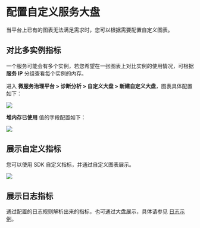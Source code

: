 # 配置自定义服务大盘
当平台上已有的图表无法满足需求时，您可以根据需要配置自定义图表。

## 对比多实例指标
一个服务可能会有多个实例，若您希望在一张图表上对比实例的使用情况，可根据 **服务 IP** 分组查看每个实例的内存。

进入 **微服务治理平台 > 诊断分析 > 自定义大盘 > 新建自定义大盘**，图表具体配置如下：

![](https://terminus-paas.oss-cn-hangzhou.aliyuncs.com/paas-doc/2021/08/17/261d7e84-f440-49b2-83d8-1768a8bd8cc0.png)

**堆内存已使用** 值的字段配置如下：

![](https://terminus-paas.oss-cn-hangzhou.aliyuncs.com/paas-doc/2021/08/23/0d45d9ba-8fc0-4ab2-a256-026886e24949.png)

## 展示自定义指标
您可以使用 SDK 自定义指标，并通过自定义图表展示。

![](https://terminus-paas.oss-cn-hangzhou.aliyuncs.com/paas-doc/2021/08/17/27d7381f-6b19-40cc-9cf5-4f1f2139c2bf.png)

## 展示日志指标
通过配置的日志规则解析出来的指标，也可通过大盘展示，具体请参见 [日志示例](../log/java-log-rule.md)。

